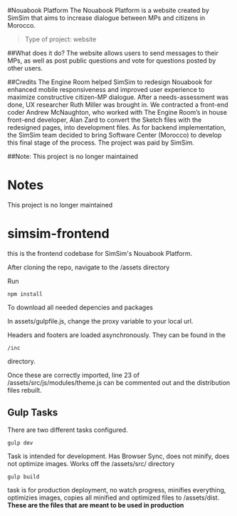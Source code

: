 #Nouabook Platform
The Nouabook Platform is a website created by SimSim that aims to increase dialogue between MPs and citizens in Morocco.

>Type of project: website

##What does it do?
The website allows users to send messages to their MPs, as well as post public questions and vote for questions posted by other users.

##Credits
The Engine Room helped SimSim to redesign Nouabook for enhanced mobile responsiveness and improved user experience to maximize constructive citizen-MP dialogue. After a needs-assessment was done, UX researcher Ruth Miller was brought in. We contracted a front-end coder Andrew McNaughton, who worked with The Engine Room’s in house front-end developer, Alan Zard to convert the Sketch files with the redesigned pages, into development files. As for backend implementation, the SimSim team decided to bring Software Center (Morocco) to develop this final stage of the process. The project was paid by SimSim.

##Note:
This project is no longer maintained

# Notes
This project is no longer maintained

# simsim-frontend
this is the frontend codebase for SimSim's Nouabook Platform.

After cloning the repo, navigate to the /assets directory

Run

    npm install
To download all needed depencies and packages

In assets/gulpfile.js, change the proxy variable to your local url.

Headers and footers are loaded asynchronously. They can be found in the

`/inc`

directory.

Once these are correctly imported, line 23 of /assets/src/js/modules/theme.js can be commented out and the distribution files rebuilt.

## Gulp Tasks

There are two different tasks configured.

    gulp dev
Task is intended for development. Has Browser Sync, does not minify, does not optimize images. Works off the /assets/src/ directory

    gulp build

task is for production deployment, no watch progress, minifies everything, optimizies images, copies all minified and optimized files to /assets/dist. **These are the files that are meant to be used in production**
